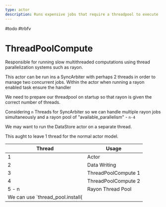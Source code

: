 ```yaml
---
type: actor
description: Runs expensive jobs that require a threadpool to execute
---
```

#todo #trbfv


# ThreadPoolCompute



Responsible for running slow multithreaded computations using thread parallelization systems such as rayon.

This actor can be run ins a SyncArbiter with perhaps 2 threads in order to manage two concurrent jobs. Within the actor when running a rayon enabled task ensure the handler 

We need to prepare our threadpool on startup so that rayon is given the correct number of threads.

Considering `n` Threads for SyncArbiter so we can handle multiple rayon jobs simultaneously and a rayon pool of "available_parallelism" - `n-4`

We may want to run the DataStore actor on a separate thread.

This aught to leave 1 thread for the normal actor model.

| Thread | Usage               |
| ------ | ------------------- |
| 1      | Actor               |
| 2      | Data Writing        |
| 3      | ThreadPoolCompute 1 |
| 4      | ThreadPoolCompute 2 |
| 5 - n  | Rayon Thread Pool   |
We can use `thread_pool.install(|| ...)` to include the ThreadPoolCompute thread in the rayon pool while the calculation is completing.